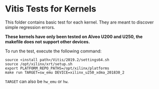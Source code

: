# Vitis Tests for Kernels

This folder contains basic test for each kernel. They are meant to discover simple regression errors.

**These kernels have only been tested on Alveo U200 and U250, the makefile does not support other devices.**

To run the test, execute the following command:

```
source <install path>/Vitis/2019.2/settings64.sh
source /opt/xilinx/xrt/setup.sh
export PLATFORM_REPO_PATHS=/opt/xilinx/platforms
make run TARGET=sw_emu DEVICE=xilinx_u250_xdma_201830_2
```

`TARGET` can also be `hw_emu` or `hw`.
